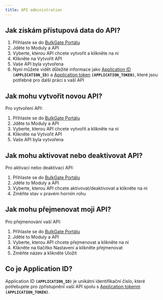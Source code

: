 ```yaml
---
title: API administration
---
```


## Jak získám přístupová data do API?
1.	Přihlaste se do [BulkGate Portálu](https://portal.bulkgate.com)
2.	Jděte to Moduly a API
3.	Vyberte, kterou API chcete vytvořit a klikněte na ni
4.	Klikněte na Vytvořit API
5.	Vaše API byla vytvořena
6.	Nyní můžete vidět důležité informace jako [Application ID](#) **`(APPLICATION_ID)`** a [Application token]() **`(APPLICATION_TOKEN)`**, které jsou potřebné pro další práci s vaší API

## Jak mohu vytvořit novou API?
Pro vytvoření API:
1.  Přihlaste se do [BulkGate Portálu](https://portal.bulkgate.com)
2.	Jděte to Moduly a API
3.	Vyberte, kterou API chcete vytvořit a klikněte na ni
4.	Klikněte na Vytvořit API
5.	Vaše API byla vytvořena

## Jak mohu aktivovat nebo deaktivovat API?
Pro aktivaci nebo deaktivaci API:
1.  Přihlaste se do [BulkGate Portálu](https://portal.bulkgate.com)
2.	Jděte to Moduly a API
3.	Vyberte, kterou API chcete aktivovat/deaktivovat a klikněte na ni
4.	Změňte stav v pravém horním rohu

## Jak mohu přejmenovat moji API?
Pro přejmenování vaší API:
1.  Přihlaste se do [BulkGate Portálu](https://portal.bulkgate.com)
2.	Jděte to Moduly a API
3.	Vyberte, kterou API chcete přejmenovat a klikněte na ni
4.	Klikněte na tlačítko Nastavení a klikněte přejmenovat
5.	Změňte název a klikněte Uložit

## Co je Application ID?
Application ID **`(APPLICATION_ID)`** je unikátní identifikační číslo, které potřebujete pro zpřístupnění vaší API spolu s [Application tokenm]() **`(APPLICATION_TOKEN)`**.
